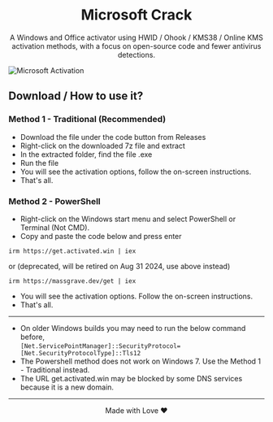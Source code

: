 <h1 align="center">Microsoft Crack</h1>




<p align="center">A Windows and Office activator using HWID / Ohook / KMS38 / Online KMS activation methods, with a focus on open-source code and fewer antivirus detections.</p>

![Microsoft Activation](https://github.com/user-attachments/assets/82e7ebe1-151f-4618-a063-1e0ad3a7f670)


## Download / How to use it?
### Method 1 - Traditional (Recommended)

-   Download the file under the code button from Releases
-   Right-click on the downloaded 7z file and extract
-   In the extracted folder, find the file .exe
-   Run the file
-   You will see the activation options, follow the on-screen instructions.
-   That's all.
  
### Method 2 - PowerShell 

-   Right-click on the Windows start menu and select PowerShell or Terminal (Not CMD).
-   Copy and paste the code below and press enter  
```
irm https://get.activated.win | iex
```
or (deprecated, will be retired on Aug 31 2024, use above instead)  
```
irm https://massgrave.dev/get | iex
```
-   You will see the activation options. Follow the on-screen instructions.
-   That's all.

---

- On older Windows builds you may need to run the below command before,  
`[Net.ServicePointManager]::SecurityProtocol=[Net.SecurityProtocolType]::Tls12`  
- The Powershell method does not work on Windows 7. Use the Method 1 - Traditional instead.  
- The URL get.activated.win may be blocked by some DNS services because it is a new domain.






---

<p align="center">Made with Love ❤️</p>

